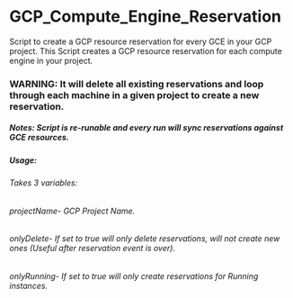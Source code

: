 # GCP_Compute_Engine_Reservation
Script to create a GCP resource reservation for every GCE in your GCP project. 
  This Script creates a GCP resource reservation for each compute engine in your project. 
### WARNING: It will delete all existing reservations and loop through each machine in a given project to create a new reservation.
##### Notes: Script is re-runable and every run will sync reservations against GCE resources.
##### Usage: 
######       Takes 3 variables:
######                        projectName- GCP Project Name.
######                        onlyDelete- If set to true will only delete reservations, will not create new ones (Useful after reservation event is over). 
######                       onlyRunning- If set to true will only create reservations for Running instances. 
